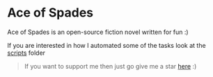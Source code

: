 # Ace of Spades
Ace of Spades is an open-source fiction novel written for fun :)

If you are interested in how I automated some of the tasks look at the [scripts](https://github.com/Ace-Extrenof/Ace-of-Spades/tree/main/scripts) folder

> If you want to support me then just go give me a star [here](https://github.com/Ace-Extrenof/Ace-of-Spades) :)
